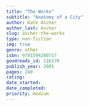 ```yaml
---
title: "The Works"
subtitle: "Anatomy of a City"
author: Kate Ascher
author_last: Ascher
slug: ascher-the-works
type: non-fiction
img: true
genre: other
isbn: 9781594200717
goodreads_id: 116170
publish_year: 2005
pages: 240
rating: 
date_started:
date_completed:
priority: medium
---
```

